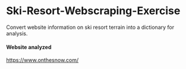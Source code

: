 # Ski-Resort-Webscraping-Exercise
Convert website information on ski resort terrain into a dictionary for analysis.

#### Website analyzed
https://www.onthesnow.com/

